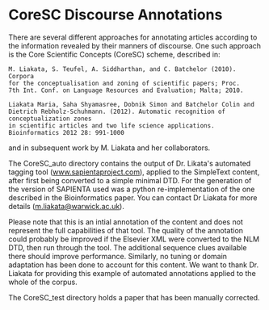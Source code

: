 # CoreSC Discourse Annotations

There are several different approaches for annotating articles
according to the information revealed by their manners of discourse.
One such approach is the
Core Scientific Concepts (CoreSC) scheme, described in:

	M. Liakata, S. Teufel, A. Siddharthan, and C. Batchelor (2010). Corpora
	for the conceptualisation and zoning of scientific papers; Proc.
	7th Int. Conf. on Language Resources and Evaluation; Malta; 2010.

	Liakata Maria, Saha Shyamasree, Dobnik Simon and Batchelor Colin and 
	Dietrich Rebholz-Schuhmann. (2012). Automatic recognition of conceptualization zones 
	in scientific articles and two life science applications. Bioinformatics 2012 28: 991-1000

and in subsequent work by M. Liakata and her collaborators.

The CoreSC_auto directory contains the output of Dr. Likata's automated
tagging tool (www.sapientaproject.com), applied to the SimpleText content, after first being converted to a simple minimal DTD.
For the generation of the version of SAPIENTA used was a python re-implementation of the one described in the Bioinformatics paper.
You can contact Dr Liakata for more details (m.liakata@warwick.ac.uk).

Please note that this is an intial annotation of the content and does not represent the full
capabilities of that tool. The quality of the annotation could probably
be improved if the Elsevier XML were converted to the NLM DTD, then run
through the tool. The additional sequence clues available there should
improve performance. Similarly, no tuning or domain adaptation has been done to account for
this content. We want to thank Dr. Liakata for providing this example of
automated annotations applied to the whole of the corpus.

The CoreSC_test directory holds a paper that has been manually
corrected.

